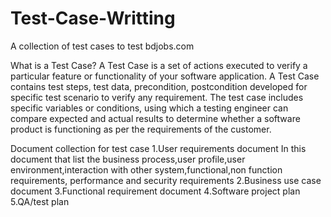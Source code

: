 # Test-Case-Writting
A collection of test cases to test bdjobs.com



What is a Test Case?
A Test Case is a set of actions executed to verify a particular feature or functionality of your software application. A Test Case contains test steps, test data, precondition, postcondition developed for specific test scenario to verify any requirement. The test case includes specific variables or conditions, using which a testing engineer can compare expected and actual results to determine whether a software product is functioning as per the requirements of the customer.

Document collection for test case
1.User requirements document
In this document that list the business process,user profile,user environment,interaction with other system,functional,non function requirements, performance and security requirements
2.Business use case document
3.Functional requirement document
4.Software project plan
5.QA/test plan
